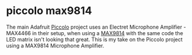 piccolo max9814
=======

The main Adafruit [Piccolo][piccolo] project uses an Electret Microphone Amplifier - MAX4466 in their setup, when using a [MAX9814][microphoneAmp] with the same code the LED matrix isn't looking that great. This is my take on the Piccolo project using a MAX9814 Microphone Amplifier.

[piccolo]: http://learn.adafruit.com/piccolo
[microphoneAmp]: http://www.adafruit.com/product/1713
